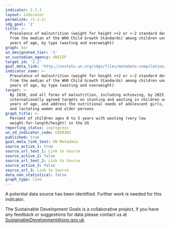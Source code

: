 ```yaml
---
indicator: 2.2.2
layout: indicator
permalink: /2-2-2/
sdg_goal: '2'
title: >-
  Prevalence of malnutrition (weight for height >+2 or <-2 standard deviation
  from the median of the WHO Child Growth Standards) among children under 5
  years of age, by type (wasting and overweight)
graph: bar
un_designated_tier: '1'
un_custodian_agency: UNICEF
target_id: '2.2'
goal_meta_link: 'http://unstats.un.org/sdgs/files/metadata-compilation/Metadata-Goal-2.pdf'
indicator_name: >-
  Prevalence of malnutrition (weight for height >+2 or <-2 standard deviation
  from the median of the WHO Child Growth Standards) among children under 5
  years of age, by type (wasting and overweight)
target: >-
  By 2030, end all forms of malnutrition, including achieving, by 2025, the
  internationally agreed targets on stunting and wasting in children under 5
  years of age, and address the nutritional needs of adolescent girls, pregnant
  and lactating women and older persons
graph_title: >-
  Percent of children ages 0 to 5 years with wasting (very low
  weight-for-length/height) in the US
reporting_status: inprogress
un_sd_indicator_code: C020202
published: true
goal_meta_link_text: UN Metadata
source_active_1: true
source_url_text_1: Link to Source
source_active_2: false
source_url_text_2: Link to Source
source_active_3: false
source_url_3: Link to Source
data_non_statistical: false
graph_type: line
---
```


A potential data source has been identified. Further work is needed for this indicator.

The Sustainable Development Goals is a collaborative project, if you have any feedback or suggestions for data please contact us at <SustainableDevelopment@ons.gov.uk>  


